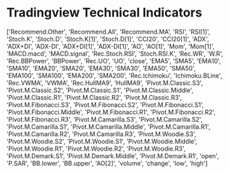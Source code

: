 # Tradingview Technical Indicators
['Recommend.Other',
 'Recommend.All',
 'Recommend.MA',
 'RSI',
 'RSI[1]',
 'Stoch.K',
 'Stoch.D',
 'Stoch.K[1]',
 'Stoch.D[1]',
 'CCI20',
 'CCI20[1]',
 'ADX',
 'ADX+DI',
 'ADX-DI',
 'ADX+DI[1]',
 'ADX-DI[1]',
 'AO',
 'AO[1]',
 'Mom',
 'Mom[1]',
 'MACD.macd',
 'MACD.signal',
 'Rec.Stoch.RSI',
 'Stoch.RSI.K',
 'Rec.WR',
 'W.R',
 'Rec.BBPower',
 'BBPower',
 'Rec.UO',
 'UO',
 'close',
 'EMA5',
 'SMA5',
 'EMA10',
 'SMA10',
 'EMA20',
 'SMA20',
 'EMA30',
 'SMA30',
 'EMA50',
 'SMA50',
 'EMA100',
 'SMA100',
 'EMA200',
 'SMA200',
 'Rec.Ichimoku',
 'Ichimoku.BLine',
 'Rec.VWMA',
 'VWMA',
 'Rec.HullMA9',
 'HullMA9',
 'Pivot.M.Classic.S3',
 'Pivot.M.Classic.S2',
 'Pivot.M.Classic.S1',
 'Pivot.M.Classic.Middle',
 'Pivot.M.Classic.R1',
 'Pivot.M.Classic.R2',
 'Pivot.M.Classic.R3',
 'Pivot.M.Fibonacci.S3',
 'Pivot.M.Fibonacci.S2',
 'Pivot.M.Fibonacci.S1',
 'Pivot.M.Fibonacci.Middle',
 'Pivot.M.Fibonacci.R1',
 'Pivot.M.Fibonacci.R2',
 'Pivot.M.Fibonacci.R3',
 'Pivot.M.Camarilla.S3',
 'Pivot.M.Camarilla.S2',
 'Pivot.M.Camarilla.S1',
 'Pivot.M.Camarilla.Middle',
 'Pivot.M.Camarilla.R1',
 'Pivot.M.Camarilla.R2',
 'Pivot.M.Camarilla.R3',
 'Pivot.M.Woodie.S3',
 'Pivot.M.Woodie.S2',
 'Pivot.M.Woodie.S1',
 'Pivot.M.Woodie.Middle',
 'Pivot.M.Woodie.R1',
 'Pivot.M.Woodie.R2',
 'Pivot.M.Woodie.R3',
 'Pivot.M.Demark.S1',
 'Pivot.M.Demark.Middle',
 'Pivot.M.Demark.R1',
 'open',
 'P.SAR',
 'BB.lower',
 'BB.upper',
 'AO[2]',
 'volume',
 'change',
 'low',
 'high']